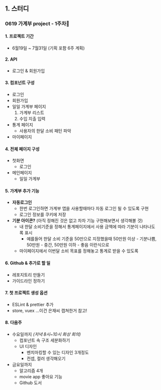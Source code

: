 ## 1. 스터디

### 0619 가계부 project - 1주차🎈
#### 1. 프로젝트 기간
- 6월19일 ~ 7월31일 (기획 포함 6주 계획)

#### 2. API
- 로그인 & 회원가입

#### 3. 컴포넌트 구성
- 로그인
- 회원가입
- 일일 가계부 페이지 
	1. 가계부 리스트
	2. 수입 지출 입력
- 통계 페이지
	- 사용자의 한달 소비 패턴 파악
- 마이페이지

####  4. 전체 페이지 구성
- 첫화면
	- 로그인
- 메인페이지
	- 일일 가계부 


#### 5. 가계부 추가 기능
- **자동로그인**
	- 한번 로그인하면 가계부 앱을 사용할때마다 자동 로그인 될 수 있도록 구현
	- 로그인 정보를 쿠키에 저장 
- **기분 아이콘?** (아직 정해진 것은 없고 차차 기능 구현해보면서 생각해볼 것)
	- 내 한달 소비기준을 정해서 통계페이지에서 사용 금액에 따라 기분이 나타나도록 표시
		- 예를들어 한달 소비 기준을 50만으로 지정했을때 50만원 이상 - 기분나쁨, 50만원 - 중간, 50만원 이하 - 좋음 이런식으로
	- 마이페이지에서 이번달 소비 목표를 정해놓고 통계로 받을 수 있도록

#### 6. Github & 추가로 할 일
- 레포지토리 만들기
- 가이드라인 정하기

#### 7. 첫 프로젝트 생성 옵션
- ESLint & prettier 추가
- store, vuex
...이건 은재씨 캡쳐한거 참고!


####  8. 다음주
- 수요일까지 *(저녁 8시~10시 화상 회의)*
	- 컴포넌트 속 구조 세분화하기
	- UI 디자인
		- 벤치마킹할 수 있는 디자인 3개정도
		- 컨셉, 컬러 생각해오기
- 금요일까지
	- 알고리즘 4개
	- movie app 좋아요 기능 
	- Github 도서
